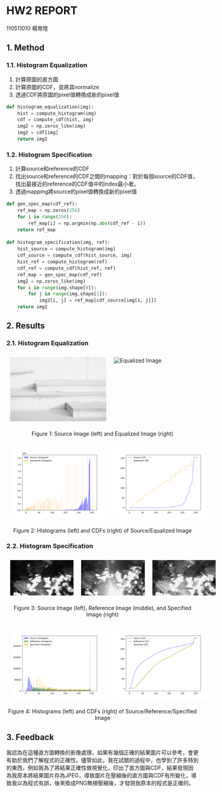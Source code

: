# HW2 REPORT
110511010 楊育陞

## 1. Method

### 1.1. Histogram Equalization

1. 計算原圖的直方圖
2. 計算原圖的CDF，並將其normalize
3. 透過CDF將原圖的pixel值轉換成新的pixel值

```python
def histogram_equalization(img):
    hist = compute_histogram(img)
    cdf = compute_cdf(hist, img)
    img2 = np.zeros_like(img)
    img2 = cdf[img]
    return img2
```

### 1.2. Histogram Specification

1. 計算source和reference的CDF
2. 找出source和reference的CDF之間的mapping：對於每個source的CDF值，找出最接近的reference的CDF值中的index最小者。
3. 透過mapping將source的pixel值轉換成新的pixel值
```python
def gen_spec_map(cdf_ref):
    ref_map = np.zeros(256)
    for i in range(256):
        ref_map[i] = np.argmin(np.abs(cdf_ref - i))
    return ref_map

def histogram_specification(img, ref):
    hist_source = compute_histogram(img)
    cdf_source = compute_cdf(hist_source, img)
    hist_ref = compute_histogram(ref)
    cdf_ref = compute_cdf(hist_ref, ref)
    ref_map = gen_spec_map(cdf_ref)
    img2 = np.zeros_like(img)
    for i in range(img.shape[0]):
        for j in range(img.shape[1]):
            img2[i, j] = ref_map[cdf_source[img[i, j]]]
    return img2
```

## 2. Results

### 2.1. Histogram Equalization

<div style="display: flex;">
    <img src="Q1.jpg" alt="Source Image" style="width: 50%; padding: 10px;">
    <img src="Q1_output.png" alt="Equalized Image" style="width: 50%; padding: 10px;">
</div>
<p align="center">Figure 1: Source Image (left) and Equalized Image (right)</p>

<div style="display: flex;">
    <img src="./plots/equal_histograms_one.png" alt="Histograms" style="width: 50%; padding: 10px;">
    <img src="./plots/equal_cdfs_one.png" alt="CDFs" style="width: 50%; padding: 10px;">
</div>
<p align="center">Figure 2: Histograms (left) and CDFs (right) of Source/Equalized Image</p>

### 2.2. Histogram Specification

<div style="display: flex;">
    <img src="./Q2_source.jpg" alt="Source Image" style="width: 33%;  padding: 10px;">
    <img src="./Q2_reference.jpg" alt="Reference Image" style="width: 33%;  padding: 10px;">
    <img src="./Q2_output.png" alt="Specified Image" style="width: 33%; padding: 10px;">
</div>
<p align="center">Figure 3: Source Image (left), Reference Image (middle), and Specified Image (right)</p>

<div style="display: flex;">
    <img src="./plots/spec_histograms_one.png" alt="Histograms" style="width: 50%;  padding: 10px;">
    <img src="./plots/spec_cdfs_one.png" alt="CDFs" style="width: 50%; padding: 10px;">
</div>
<p align="center">Figure 4: Histograms (left) and CDFs (right) of Source/Reference/Specified Image</p>

## 3. Feedback
我認為在這種直方圖轉換的影像處理，如果有幾個正確的結果圖片可以參考，會更有助於我們了解程式的正確性。儘管如此，我在試錯的過程中，也學到了許多特別的東西，例如我為了將結果正確性做視覺化，印出了直方圖與CDF，結果發現因為我原本將結果圖片存為JPEG，導致圖片在壓縮後的直方圖與CDF有所變化，導致我以為程式有誤，後來換成PNG無損壓縮後，才發現我原本的程式是正確的。
